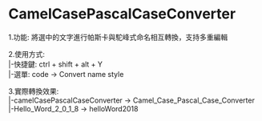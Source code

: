 CamelCasePascalCaseConverter
=============

1.功能: 將選中的文字進行帕斯卡與駝峰式命名相互轉換，支持多重編輯

2.使用方式:   
    |-快捷鍵: ctrl + shift + alt + Y    
    |-選單: code -> Convert name style
    
3.實際轉換效果:    
    |-camelCasePascalCaseConverter -> Camel_Case_Pascal_Case_Converter    
    |-Hello_Word_2_0_1_8 -> helloWord2018
